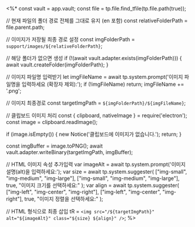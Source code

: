 <%*
const vault = app.vault;
const file = tp.file.find_tfile(tp.file.path(true));

// 현재 파일의 폴더 경로 전체를 그대로 유지 (en 포함)
const relativeFolderPath = file.parent.path;

// 이미지가 저장될 최종 경로 설정
const imgFolderPath = `support/images/${relativeFolderPath}`;

// 해당 폴더가 없으면 생성
if (!(await vault.adapter.exists(imgFolderPath))) {
  await vault.createFolder(imgFolderPath);
}

// 이미지 파일명 입력받기
let imgFileName = await tp.system.prompt('이미지 파일명을 입력하세요 (확장자 제외):');
if (!imgFileName) return;
imgFileName += '.png';

// 이미지 최종경로
const targetImgPath = `${imgFolderPath}/${imgFileName}`;

// 클립보드 이미지 처리
const { clipboard, nativeImage } = require('electron');
const image = clipboard.readImage();

if (image.isEmpty()) {
  new Notice('클립보드에 이미지가 없습니다.');
  return;
}

const imgBuffer = image.toPNG();
await vault.adapter.writeBinary(targetImgPath, imgBuffer);

// HTML 이미지 속성 추가입력
var imageAlt = await tp.system.prompt('이미지 설명(alt)을 입력하세요:');
var size = await tp.system.suggester(
  ["img-small", "img-medium", "img-large"],
  ["img-small", "img-medium", "img-large"],
  true,
  "이미지 크기를 선택하세요:"
);
var align = await tp.system.suggester(
  ["img-left", "img-center", "img-right"],
  ["img-left", "img-center", "img-right"],
  true,
  "이미지 정렬을 선택하세요:"
);

// HTML 형식으로 최종 삽입
tR = `<img src="/${targetImgPath}" alt="${imageAlt}" class="${size} ${align}" />`;
%>